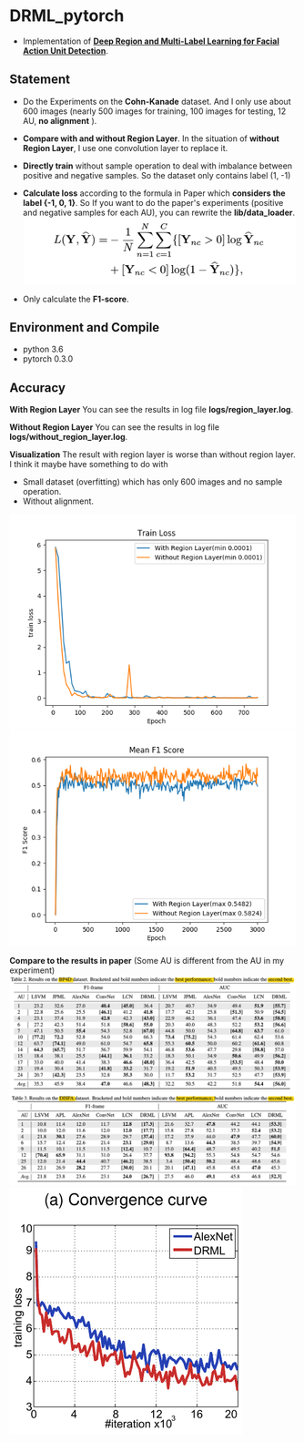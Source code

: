 # DRML_pytorch
- Implementation of [**Deep Region and Multi-Label Learning for Facial Action Unit Detection**](https://www.cv-foundation.org/openaccess/content_cvpr_2016/html/Zhao_Deep_Region_and_CVPR_2016_paper.html).


## Statement
- Do the Experiments on the **Cohn-Kanade** dataset. And I only use about 600 images (nearly 500 images for training, 100 images for testing, 12 AU, **no alignment** ). 

- **Compare with and without Region Layer**. In the situation of **without Region Layer**, I use one convolution layer to replace it.

- **Directly train** without sample operation to deal with imbalance between positive and negative samples. So the dataset only contains label (1, -1)

- **Calculate loss** according to the formula in Paper which **considers the label {-1, 0, 1}**. So If you want to do the paper's experiments (positive and negative samples for each AU), you can rewrite the **lib/data_loader**.
![](pics/multi_label_loss.png)

- Only calculate the **F1-score**.

## Environment and Compile
- python 3.6
- pytorch 0.3.0

## Accuracy
**With Region Layer**
You can see the results in log file **logs/region_layer.log**.

**Without Region Layer**
You can see the results in log file **logs/without_region_layer.log**.

**Visualization**
The result with region layer is worse than without region layer. I think it maybe have something to do with

- Small dataset (overfitting) which has only 600 images and no sample operation.
- Without alignment.

![](logs/train_loss.png)
![](logs/mean_f1_score.png)


**Compare to the results in paper**
(Some AU is different from the AU in my experiment)
![](pics/paper_result_1.png)
![](pics/paper_result_2.png)
![](pics/train_loss.png)
